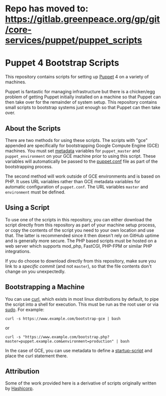 # Repo has moved to: https://gitlab.greenpeace.org/gp/git/core-services/puppet/puppet_scripts

# Puppet 4 Bootstrap Scripts

This repository contains scripts for setting
up [Puppet](https://puppet.com/product/how-puppet-works) 4 on a variety
of machines.

Puppet is fantastic for managing infrastructure but there is a chicken/egg problem
of getting Puppet initially installed on a machine so that Puppet can then
take over for the remainder of system setup. This repository contains small scripts
to bootstrap systems just enough so that Puppet can then take over.

## About the Scripts

There are two methods for using these scripts. The scripts with "gce" appended are specifically for bootstrapping Google Compute Engine (GCE) machines. You must set [metadata](https://cloud.google.com/compute/docs/storing-retrieving-metadata) variables for `puppet_master` and `puppet_environment` on your GCE machine prior to using this script. These variables will automatically be passed to the [puppet.conf](https://docs.puppet.com/puppet/latest/config_file_main.html) file as part of the bootstrapping process.

The second method will work outside of GCE environments and is based on PHP. It uses URL variables rather than GCE metadata variables for automatic configuration of `puppet.conf`. The URL variables `master` and `environment` must be defined.

## Using a Script

To use one of the scripts in this repository, you can either download the
script directly from this repository as part of your machine setup process,
or copy the contents of the script you need to your own location and use that.
The latter is recommended since it then doesn't rely on GitHub uptime and
is generally more secure. The PHP based scripts must be hosted on a web server which supports mod_php, FastCGI, PHP-FPM or similar PHP integrations.

If you do choose to download directly from this repository, make sure
you link to a _specific commit_ (and not `master`), so that the file
contents don't change on you unexpectedly.

## Bootstrapping a Machine

You can use [curl](https://linux.die.net/man/1/curl), which exists in most linux distributions by default, to pipe the script into a shell for execution. This must be run as the root user or via [sudo](https://linux.die.net/man/8/sudo). For example:

`curl -s https://www.example.com/bootstrap-gce | bash`

or

`curl -s "https://www.example.com/bootstrap.php?master=puppet.example.com&environment=production" | bash`

In the case of GCE, you can use metadata to define a [startup-script](https://cloud.google.com/compute/docs/startupscript) and place the curl statement there.

## Attribution

Some of the work provided here is a derivative of scripts originally written by [Hashicorp](https://github.com/hashicorp/puppet-bootstrap).
